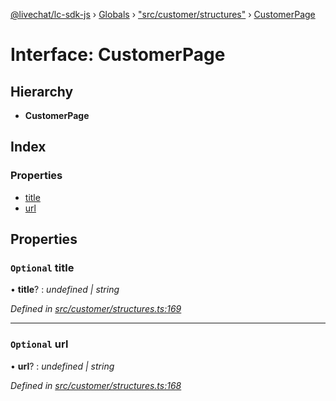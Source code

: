 [@livechat/lc-sdk-js](../README.md) › [Globals](../globals.md) › ["src/customer/structures"](../modules/_src_customer_structures_.md) › [CustomerPage](_src_customer_structures_.customerpage.md)

# Interface: CustomerPage

## Hierarchy

* **CustomerPage**

## Index

### Properties

* [title](_src_customer_structures_.customerpage.md#optional-title)
* [url](_src_customer_structures_.customerpage.md#optional-url)

## Properties

### `Optional` title

• **title**? : *undefined | string*

*Defined in [src/customer/structures.ts:169](https://github.com/livechat/lc-sdk-js/blob/04572ce/src/customer/structures.ts#L169)*

___

### `Optional` url

• **url**? : *undefined | string*

*Defined in [src/customer/structures.ts:168](https://github.com/livechat/lc-sdk-js/blob/04572ce/src/customer/structures.ts#L168)*
